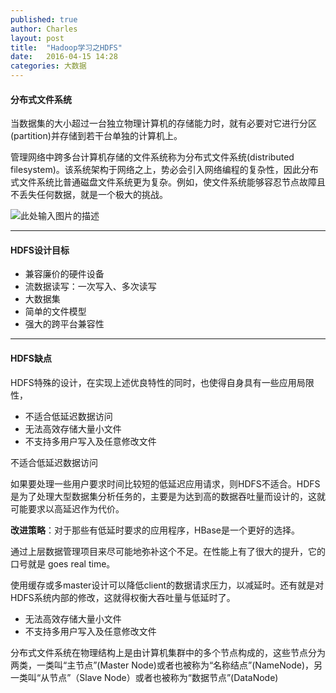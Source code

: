 ```yaml
---
published: true
author: Charles
layout: post
title:  "Hadoop学习之HDFS"
date:   2016-04-15 14:28
categories: 大数据
---
```


#### 分布式文件系统

当数据集的大小超过一台独立物理计算机的存储能力时，就有必要对它进行分区(partition)并存储到若干台单独的计算机上。

管理网络中跨多台计算机存储的文件系统称为分布式文件系统(distributed filesystem)。该系统架构于网络之上，势必会引入网络编程的复杂性，因此分布式文件系统比普通磁盘文件系统更为复杂。例如，使文件系统能够容忍节点故障且不丢失任何数据，就是一个极大的挑战。

![此处输入图片的描述][1]

----------


#### HDFS设计目标
- 兼容廉价的硬件设备
- 流数据读写：一次写入、多次读写
- 大数据集
- 简单的文件模型
- 强大的跨平台兼容性


----------


#### HDFS缺点
HDFS特殊的设计，在实现上述优良特性的同时，也使得自身具有一些应用局限性，

- 不适合低延迟数据访问
- 无法高效存储大量小文件
- 不支持多用户写入及任意修改文件

<p class="first">不适合低延迟数据访问</p>

如果要处理一些用户要求时间比较短的低延迟应用请求，则HDFS不适合。HDFS是为了处理大型数据集分析任务的，主要是为达到高的数据吞吐量而设计的，这就可能要求以高延迟作为代价。

**改进策略**：对于那些有低延时要求的应用程序，HBase是一个更好的选择。

通过上层数据管理项目来尽可能地弥补这个不足。在性能上有了很大的提升，它的口号就是 goes real time。

使用缓存或多master设计可以降低client的数据请求压力，以减延时。还有就是对HDFS系统内部的修改，这就得权衡大吞吐量与低延时了。

- 无法高效存储大量小文件
- 不支持多用户写入及任意修改文件


分布式文件系统在物理结构上是由计算机集群中的多个节点构成的，这些节点分为两类，一类叫“主节点”(Master Node)或者也被称为“名称结点”(NameNode)，另一类叫“从节点”（Slave Node）或者也被称为“数据节点”(DataNode)


  [1]: http://7xjbdi.com1.z0.glb.clouddn.com/dfs.jpg